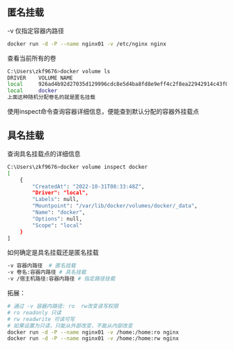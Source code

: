 ## 匿名挂载

-v 仅指定容器内路径

```bash
docker run -d -P --name nginx01 -v /etc/nginx nginx
```

查看当前所有的卷

```bash
C:\Users\zkf9676>docker volume ls
DRIVER    VOLUME NAME
local     926ad4b92d27035d129996cdc8e5d4ba8fd8e9eff4c2f8ea22942914c43f0e86
local     docker
上面这种随机分配卷名的就是匿名挂载
```

使用inspect命令查询容器详细信息，便能查到默认分配的容器外挂载点

## 具名挂载

查询具名挂载点的详细信息

```bash
C:\Users\zkf9676>docker volume inspect docker
[
    {
        "CreatedAt": "2022-10-31T08:33:48Z",
        "Driver": "local",
        "Labels": null,
        "Mountpoint": "/var/lib/docker/volumes/docker/_data",
        "Name": "docker",
        "Options": null,
        "Scope": "local"
    }
]
```

如何确定是具名挂载还是匿名挂载

```bash
-v 容器内路径  # 匿名挂载
-v 卷名:容器内路径 # 具名挂载
-v /宿主机路径:容器内路径 # 指定路径挂载
```



拓展：

```bash
# 通过 -v 容器内路径: ro  rw改变读写权限
# ro readonly 只读
# rw readwrite 可读可写
# 如果设置为只读，只能从外部改变，不能从内部改变
docker run -d -P --name nginx01 -v /home:/home:ro nginx
docker run -d -P --name nginx01 -v /home:/home:rw nginx
```

